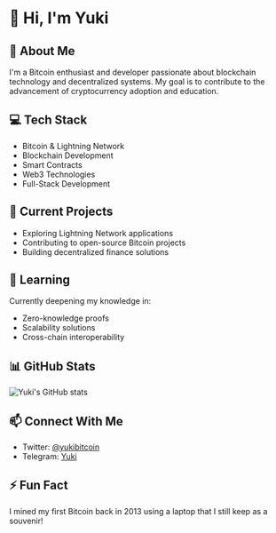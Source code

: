 # 👋 Hi, I'm Yuki

## 🚀 About Me
I'm a Bitcoin enthusiast and developer passionate about blockchain technology and decentralized systems. My goal is to contribute to the advancement of cryptocurrency adoption and education.

## 💻 Tech Stack
- Bitcoin & Lightning Network
- Blockchain Development
- Smart Contracts
- Web3 Technologies
- Full-Stack Development

## 🔭 Current Projects
- Exploring Lightning Network applications
- Contributing to open-source Bitcoin projects
- Building decentralized finance solutions

## 🌱 Learning
Currently deepening my knowledge in:
- Zero-knowledge proofs
- Scalability solutions
- Cross-chain interoperability

## 📊 GitHub Stats
![Yuki's GitHub stats](https://github-readme-stats.vercel.app/api?username=yukibitcoin&show_icons=true&theme=dark)

## 📫 Connect With Me
- Twitter: [@yukibitcoin](https://twitter.com/yuki_eliot)
- Telegram: [Yuki](https://t.me/yuki_eliot)

## ⚡ Fun Fact
I mined my first Bitcoin back in 2013 using a laptop that I still keep as a souvenir!

<!---
yukibitcoin/yukibitcoin is a ✨ special ✨ repository because its `README.md` (this file) appears on your GitHub profile.
You can click the Preview link to take a look at your changes.
--->
